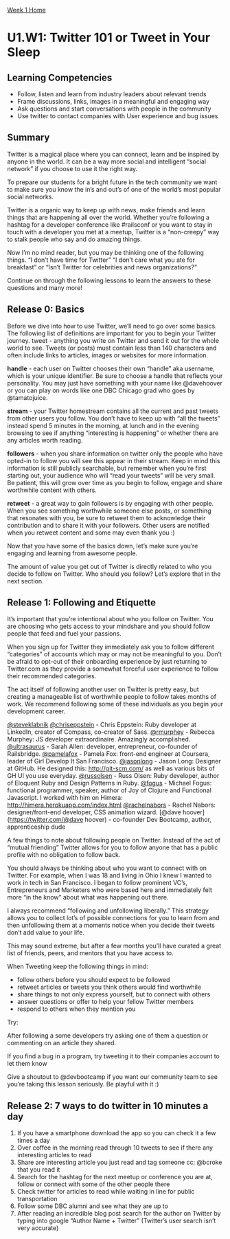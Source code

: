 [Week 1 Home](./)

# U1.W1: Twitter 101 or Tweet in Your Sleep

## Learning Competencies
- Follow, listen and learn from industry leaders about relevant trends
- Frame discussions, links, images in a meaningful and engaging way
- Ask questions and start conversations with people in the community 
- Use twitter to contact companies with User experience and bug issues

## Summary

Twitter is a magical place where you can connect, learn and be inspired by anyone in the world. It can be a way more social and intelligent “social network” if you choose to use it the right way. 

To prepare our students for a bright future in the tech community we want to make sure you know the in’s and out’s of one of the world’s most popular social networks.

Twitter is a organic way to keep up with news, make friends and learn things that are happening all over the world. Whether you’re following a hashtag for a developer conference like #railsconf or you want to stay in touch with a developer you met at a meetup, Twitter is a “non-creepy” way to stalk people who say and do amazing things. 

Now I’m no mind reader, but you may be thinking one of the following things.  “I don’t have time for Twitter” “I don’t care what you ate for breakfast” or “Isn’t Twitter for celebrities and news organizations?” 

Continue on through the following lessons to learn the answers to these questions and many more!

## Release 0: Basics
Before we dive into how to use Twitter, we’ll need to go over some basics. The following list of definitions are important for you to begin your Twitter journey. 
tweet - anything you write on Twitter and send it out for the whole world to see. Tweets (or posts) must contain less than 140 characters and often include links to articles, images or websites for more information. 

**handle** - each user on Twitter chooses their own “handle” aka username, which is your unique identifier. Be sure to choose a handle that reflects your personality. You may just have something with your name like @davehoover or you can play on words like one DBC Chicago grad who goes by @tamatojuice. 

**stream** - your Twitter homestream contains all the current and past tweets from other users you follow. You don’t have to keep up with “all the tweets” instead spend 5 minutes in the morning, at lunch and in the evening browsing to see if anything “interesting is happening” or whether there are any articles worth reading.

**followers** - when you share information on twitter only the people who have opted-in to follow you will see this appear in their stream. Keep in mind this information is still publicly searchable, but remember when you’re first starting out, your audience who will “read your tweets” will be very small. Be patient, this will grow over time as you begin to follow, engage and share worthwhile content with others. 

**retweet** - a great way to gain followers is by engaging with other people. When you see something worthwhile someone else posts, or something that resonates with you, be sure to retweet them to acknowledge their contribution and to share it with your followers. Other users are notified when you retweet content and some may even thank you :) 

Now that you have some of the basics down, let’s make sure you’re engaging and learning from awesome people. 

The amount of value you get out of Twitter is directly related to who you decide to follow on Twitter. Who should you follow? Let’s explore that in the next section. 


## Release 1: Following and Etiquette
It’s important that you’re intentional about who you follow on Twitter. You are choosing who gets access to your mindshare and you should follow people that feed and fuel your passions.

When you sign up for Twitter they immediately ask you to follow different “categories” of accounts which may or may not be meaningful to you. Don’t be afraid to opt-out of their onboarding experience by just returning to Twitter.com as they provide a somewhat forceful user experience to follow their recommended categories.  

The act itself of following another user on Twitter is pretty easy, but creating a manageable list of worthwhile people to follow takes months of work. We recommend following some of these individuals as you begin your development career. 

[@steveklabnik](https://twitter.com/steveklabnik)
[@chriseppstein](https://twitter.com/@chriseppstein) - Chris Eppstein: Ruby developer at LinkedIn, creator of Compass, co-creator of Sass.
[@rmurphey](https://twitter.com/@rmurphey) - Rebecca Murphey: JS developer extraordinaire. Amazingly accomplished.
[@ultrasaurus](https://twitter.com/@ultrasaurus) - Sarah Allen: developer, entrepreneur, co-founder of Railsbridge.
[@pamelafox](https://twitter.com/@pamelafox) - Pamela Fox: front-end engineer at Coursera, leader of Girl Develop It San Francisco.
[@jasonlong](https://twitter.com/@jasonlong) - Jason Long: Designer at GitHub. He designed this: http://git-scm.com/ as well as various bits of GH UI you use everyday.
[@russolsen](https://twitter.com/@russolsen) - Russ Olsen: Ruby developer, author of Eloquent Ruby and Design Patterns in Ruby.
[@fogus](https://twitter.com/@fogus) - Michael Fogus: functional programmer, speaker, author of Joy of Clojure and Functional Javascript. I worked with him on Himera: http://himera.herokuapp.com/index.html
[@rachelnabors](https://twitter.com/@rachelnabors) - Rachel Nabors: designer/front-end developer, CSS animation wizard.
[@dave hoover](https://twitter.com/@dave hoover) - co-founder Dev Bootcamp, author, apprenticeship dude

A few things to note about following people on Twitter. Instead of the act of “mutual friending” Twitter allows for you to follow anyone that has a public profile with no obligation to follow back.

You should always be thinking about who you want to connect with on Twitter. For example, when I was 18 and living in Ohio I knew I wanted to work in tech in San Francisco. I began to follow prominent VC’s, Entrepreneurs and Marketers who were based here and immediately felt more “in the know” about what was happening out there. 

I always recommend “following and unfollowing liberally.” This strategy allows you to collect lot’s of possible connections for you to learn from and then unfollowing them at a moments notice when you decide their tweets don’t add value to your life. 

This may sound extreme, but after a few months you’ll have curated a great list of friends, peers, and mentors that you have access to. 

When Tweeting keep the following things in mind:
- follow others before you should expect to be followed
- retweet articles or tweets you think others would find worthwhile
- share things to not only express yourself, but to connect with others
- answer questions or offer to help your fellow Twitter members
- respond to others when they mention you

Try: 

After following a some developers try asking one of them a question or commenting on an article they shared. 

If you find a bug in a program, try tweeting it to their companies account to let them know

Give a shoutout to @devbootcamp if you want our community team to see you’re taking this lesson seriously. Be playful with it :)

## Release 2: 7 ways to do twitter in 10 minutes a day
1. If you have a smartphone download the app so you can check it a few times a day
2. Over coffee in the morning read through 10 tweets to see if there any interesting articles to read 
3. Share are interesting article you just read and tag someone cc: @bcroke that you read it
4. Search for the hashtag for the next meetup or conference you are at, follow or connect with some of the other people there
5. Check twitter for articles to read while waiting in line for public transportation
6. Follow some DBC alumni and see what they are up to 
7. After reading an incredible blog post search for the author on Twitter by typing into google “Author Name + Twitter” (Twitter’s user search isn’t very accurate)

